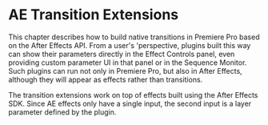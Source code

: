 # AE Transition Extensions

This chapter describes how to build native transitions in Premiere Pro based on the After Effects API. From a user's 'perspective, plugins built this way can show their parameters directly in the Effect Controls panel, even providing custom parameter UI in that panel or in the Sequence Monitor. Such plugins can run not only in Premiere Pro, but also in After Effects, although they will appear as effects rather than transitions.

The transition extensions work on top of effects built using the After Effects SDK. Since AE effects only have a single input, the second input is a layer parameter defined by the plugin.
